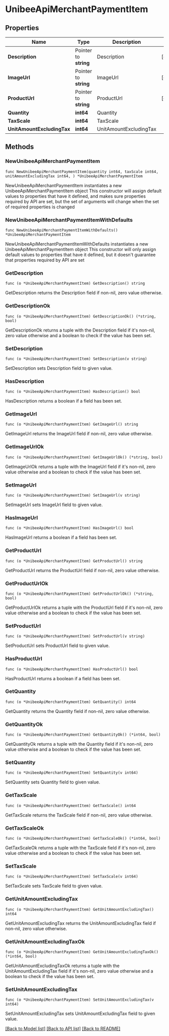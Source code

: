 # UnibeeApiMerchantPaymentItem

## Properties

Name | Type | Description | Notes
------------ | ------------- | ------------- | -------------
**Description** | Pointer to **string** | Description | [optional] 
**ImageUrl** | Pointer to **string** | ImageUrl | [optional] 
**ProductUrl** | Pointer to **string** | ProductUrl | [optional] 
**Quantity** | **int64** | Quantity | 
**TaxScale** | **int64** | TaxScale | 
**UnitAmountExcludingTax** | **int64** | UnitAmountExcludingTax | 

## Methods

### NewUnibeeApiMerchantPaymentItem

`func NewUnibeeApiMerchantPaymentItem(quantity int64, taxScale int64, unitAmountExcludingTax int64, ) *UnibeeApiMerchantPaymentItem`

NewUnibeeApiMerchantPaymentItem instantiates a new UnibeeApiMerchantPaymentItem object
This constructor will assign default values to properties that have it defined,
and makes sure properties required by API are set, but the set of arguments
will change when the set of required properties is changed

### NewUnibeeApiMerchantPaymentItemWithDefaults

`func NewUnibeeApiMerchantPaymentItemWithDefaults() *UnibeeApiMerchantPaymentItem`

NewUnibeeApiMerchantPaymentItemWithDefaults instantiates a new UnibeeApiMerchantPaymentItem object
This constructor will only assign default values to properties that have it defined,
but it doesn't guarantee that properties required by API are set

### GetDescription

`func (o *UnibeeApiMerchantPaymentItem) GetDescription() string`

GetDescription returns the Description field if non-nil, zero value otherwise.

### GetDescriptionOk

`func (o *UnibeeApiMerchantPaymentItem) GetDescriptionOk() (*string, bool)`

GetDescriptionOk returns a tuple with the Description field if it's non-nil, zero value otherwise
and a boolean to check if the value has been set.

### SetDescription

`func (o *UnibeeApiMerchantPaymentItem) SetDescription(v string)`

SetDescription sets Description field to given value.

### HasDescription

`func (o *UnibeeApiMerchantPaymentItem) HasDescription() bool`

HasDescription returns a boolean if a field has been set.

### GetImageUrl

`func (o *UnibeeApiMerchantPaymentItem) GetImageUrl() string`

GetImageUrl returns the ImageUrl field if non-nil, zero value otherwise.

### GetImageUrlOk

`func (o *UnibeeApiMerchantPaymentItem) GetImageUrlOk() (*string, bool)`

GetImageUrlOk returns a tuple with the ImageUrl field if it's non-nil, zero value otherwise
and a boolean to check if the value has been set.

### SetImageUrl

`func (o *UnibeeApiMerchantPaymentItem) SetImageUrl(v string)`

SetImageUrl sets ImageUrl field to given value.

### HasImageUrl

`func (o *UnibeeApiMerchantPaymentItem) HasImageUrl() bool`

HasImageUrl returns a boolean if a field has been set.

### GetProductUrl

`func (o *UnibeeApiMerchantPaymentItem) GetProductUrl() string`

GetProductUrl returns the ProductUrl field if non-nil, zero value otherwise.

### GetProductUrlOk

`func (o *UnibeeApiMerchantPaymentItem) GetProductUrlOk() (*string, bool)`

GetProductUrlOk returns a tuple with the ProductUrl field if it's non-nil, zero value otherwise
and a boolean to check if the value has been set.

### SetProductUrl

`func (o *UnibeeApiMerchantPaymentItem) SetProductUrl(v string)`

SetProductUrl sets ProductUrl field to given value.

### HasProductUrl

`func (o *UnibeeApiMerchantPaymentItem) HasProductUrl() bool`

HasProductUrl returns a boolean if a field has been set.

### GetQuantity

`func (o *UnibeeApiMerchantPaymentItem) GetQuantity() int64`

GetQuantity returns the Quantity field if non-nil, zero value otherwise.

### GetQuantityOk

`func (o *UnibeeApiMerchantPaymentItem) GetQuantityOk() (*int64, bool)`

GetQuantityOk returns a tuple with the Quantity field if it's non-nil, zero value otherwise
and a boolean to check if the value has been set.

### SetQuantity

`func (o *UnibeeApiMerchantPaymentItem) SetQuantity(v int64)`

SetQuantity sets Quantity field to given value.


### GetTaxScale

`func (o *UnibeeApiMerchantPaymentItem) GetTaxScale() int64`

GetTaxScale returns the TaxScale field if non-nil, zero value otherwise.

### GetTaxScaleOk

`func (o *UnibeeApiMerchantPaymentItem) GetTaxScaleOk() (*int64, bool)`

GetTaxScaleOk returns a tuple with the TaxScale field if it's non-nil, zero value otherwise
and a boolean to check if the value has been set.

### SetTaxScale

`func (o *UnibeeApiMerchantPaymentItem) SetTaxScale(v int64)`

SetTaxScale sets TaxScale field to given value.


### GetUnitAmountExcludingTax

`func (o *UnibeeApiMerchantPaymentItem) GetUnitAmountExcludingTax() int64`

GetUnitAmountExcludingTax returns the UnitAmountExcludingTax field if non-nil, zero value otherwise.

### GetUnitAmountExcludingTaxOk

`func (o *UnibeeApiMerchantPaymentItem) GetUnitAmountExcludingTaxOk() (*int64, bool)`

GetUnitAmountExcludingTaxOk returns a tuple with the UnitAmountExcludingTax field if it's non-nil, zero value otherwise
and a boolean to check if the value has been set.

### SetUnitAmountExcludingTax

`func (o *UnibeeApiMerchantPaymentItem) SetUnitAmountExcludingTax(v int64)`

SetUnitAmountExcludingTax sets UnitAmountExcludingTax field to given value.



[[Back to Model list]](../README.md#documentation-for-models) [[Back to API list]](../README.md#documentation-for-api-endpoints) [[Back to README]](../README.md)


